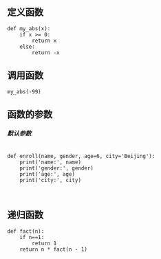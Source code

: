 ## 定义函数

```
def my_abs(x):
    if x >= 0:
        return x
    else:
        return -x

```

## 调用函数

```
my_abs(-99)

```

## 函数的参数

##### 默认参数

```

def enroll(name, gender, age=6, city='Beijing'):
    print('name:', name)
    print('gender:', gender)
    print('age:', age)
    print('city:', city)
    
    
```

## 递归函数

```
def fact(n):
    if n==1:
        return 1
    return n * fact(n - 1)

```